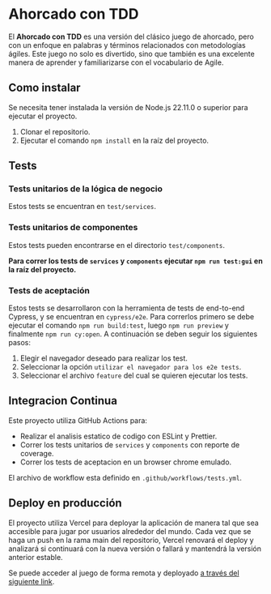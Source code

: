 # Ahorcado con TDD

El **Ahorcado con TDD** es una versión del clásico juego de ahorcado, pero con un enfoque en palabras y términos relacionados con metodologías ágiles. Este juego no solo es divertido, sino que también es una excelente manera de aprender y familiarizarse con el vocabulario de Agile.

## Como instalar

Se necesita tener instalada la versión de Node.js 22.11.0 o superior para ejecutar el proyecto.

1. Clonar el repositorio.
2. Ejecutar el comando `npm install` en la raíz del proyecto.

## Tests

### Tests unitarios de la lógica de negocio

Estos tests se encuentran en `test/services`.

### Tests unitarios de componentes

Estos tests pueden encontrarse en el directorio `test/components`.

**Para correr los tests de `services` y `components` ejecutar `npm run test:gui` en la raíz del proyecto.**

### Tests de aceptación

Estos tests se desarrollaron con la herramienta de tests de end-to-end Cypress, y se encuentran en `cypress/e2e`. Para correrlos primero se debe ejecutar el comando `npm run build:test`, luego `npm run preview` y finalmente `npm run cy:open`. A continuación se deben seguir los siguientes pasos:

1. Elegir el navegador deseado para realizar los test.
2. Seleccionar la opción `utilizar el navegador para los e2e tests`.
3. Seleccionar el archivo `feature` del cual se quieren ejecutar los tests.

## Integracion Continua

Este proyecto utiliza GitHub Actions para:

- Realizar el analisis estatico de codigo con ESLint y Prettier.
- Correr los tests unitarios de `services` y `components` con reporte de coverage.
- Correr los tests de aceptacion en un browser chrome emulado.

El archivo de workflow esta definido en `.github/workflows/tests.yml`.

## Deploy en producción

El proyecto utiliza Vercel para deployar la aplicación de manera tal que sea accesible para jugar por usuarios alrededor del mundo. Cada vez que se haga un push en la rama main del repositorio, Vercel renovará el deploy y analizará si continuará con la nueva versión o fallará y mantendrá la versión anterior estable.

Se puede acceder al juego de forma remota y deployado [a través del siguiente link](https://hangman-agiles.vercel.app/). 
